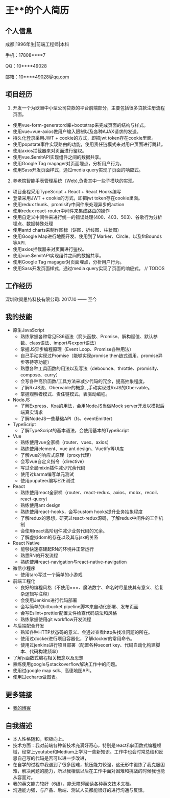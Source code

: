 # 王**的个人简历

## 个人信息

成都|1996年生|前端工程师|本科

手机：17808****7

QQ：10****49028

邮箱：10****49028@qq.com

## 项目经历
1. 开发一个为欧洲中小型公司贷款的平台前端部分，主要包括很多贷款注册流程页面。
* 使用vue-form-generatord库+bootstrap来完成页面的结构与样式。
* 使用vue+vue-axios做用户输入限制以及各种AJAX请求的发送。
* 持久化登录采用JWT + cookie的方式，即把jwt token存在cookie里面。
* 使用popstate事件实现路由的功能，使用责任链模式来对用户页面进行跳转。
* 使用axios拦截器来对页面进行鉴权。
* 使用vue.$emitAPI实现组件之间的数据共享。
* 使用Google Tag magager对页面埋点，分析用户行为。
* 使用Sass开发页面样式，通过media query实现了页面的响应式。
2. 养老院智能手表管理系统（Web),负责其中一些子模块的实现。
* 项目全程采用TypeScript + React + React Hooks编写
* 登录采用JWT + cookie的方式，即把jwt token存在cookie里面。
* 使用redux thunk、promisify中间件来处理异步的action
* 使用redux react-router中间件来集成路由的操作
* 使用自定义中间件来进行统一的错误处理(400、403、503)、谷歌行为分析埋点、数据特殊处理
* 使用antd charts来制作图标（饼图、折线图、柱状图）
* 使用Google Map进行地图开发、使用到了Marker、Circle、以及fitBounds等API.
* 使用axios拦截器来对页面进行鉴权。
* 使用vue.$emitAPI实现组件之间的数据共享。
* 使用Google Tag magager对页面埋点，分析用户行为。
* 使用Sass开发页面样式，通过media query实现了页面的响应式。
// TODOS

## 工作经历
深圳欧翼思特科技有限公司: 2017.10 —— 至今

## 我的技能
- 原生JavaScript
  - 熟练掌握各种常见ES6语法（箭头函数、Promise、解构赋值、默认参数、class语法、import与export语法）
  - 掌握JS异步编程原理（Event Loop、Promise各种用法）
  - 自己手动实现过Promise（能够实现promise then链式调用、promise异步等待等功能）
  - 熟悉各种工具函数的用法以及写法（debounce、throttle、promisify、compose、curry）
  - 会写各种高阶函数/工具方法来减少代码的冗余，提高抽象程度。
  - 了解RxJS流、Obervable的概念, ,手动实现过RxJS的Obervable。
  - 掌握观察者模式、责任链模式，表驱动编程。
- NodeJS
  - 了解Express、Koa的用法，会用NodeJS当做Mock server开发以模拟后端真实请求
  - 了解NodeJS一些基础API（fs、eventEmitter）
- TypeScript
  - 了解TypeScript的基本语法，会使用基本的TypeScript
- Vue
  - 熟练使用vue全家桶（router、vuex、axios）
  - 熟练使用element、vue ant design、Vuetify等UI库
  - 了解vue的响应式原理（proxy代理）
  - 会写vue自定义指令（directive）
  - 写过全局mixin插件减少冗余代码
  - 使用过karma编写单元测试
  - 使用puputeer编写E2E测试
- React
  - 熟练使用react全家桶（router、react-redux、axios、mobx、recoil、react-query）
  - 熟练使用ant design
  - 熟练使用react-hooks，会写custom hooks提升业务抽象程度
  - 了解redux的思想，研究过react-redux源码，了解redux中间件的工作机制
  - 会使用react高阶组件减少业务代码的冗余。
  - 了解虚拟dom的存在以及其与jsx的关系
- React Native
  - 能够快速搭建起RN的环境并正常运行
  - 熟悉RN的开发流程
  - 熟练使用react-navigation与react-native-navigation
- 微信小程序
  - 使用taro写过一个简单的小游戏
- 前端工程化
  - 良好的编程风格（不使用===、魔法数字、命名时尽量使其有意义、给复杂逻辑写注释）
  - 会使用Jenkins进行代码部署
  - 会写简单的bitbucket pipeline脚本来自动化部署、发布页面
  - 会写Eslint+prettier配置文件检查代码语法和风格
  - 熟练掌握使用git workflow开发流程
- 与后端配合开发
  - 熟知各种HTTP状态码的意义、会通过查看http头找准问题的所在。
  - 使用过docker进行项目容器化，了解docker的常用命令。
  - 使用过jenkins进行项目部署（配置各种secert key、代码自动化构建脚本、代码构建频率）
- 了解js函数式编程相关概念以及思想
- 熟练使用google与stackoverflow解决工作中的问题。
- 使用过google map sdk、高德地图API。
- 使用过echarts做图表。
## 更多链接

- [我的博客](http://www.jianshu.com/u/ed26b1914136)

## 自我描述

- 本人性格随和，积极向上。
- 技术方面：我对前端各种新技术充满好奇心，特别是react和js函数式编程领域，经常上youtube和Medium上学习一些新知识。工作中也会时常总结和反思自己写的代码是否可以进一步改进，
- 在自学的过程中我遇到了很多困难，抗压能力较强，这无形中锻炼了我克服困难，解决问题的能力，所以我相信以后在工作中面对困难和挑战的时候我也能从容面对。
- 我的英文能力较好（6级），能无障碍阅读各种英文技术文档。
- 沟通能力强，与产品、后端、测试人员都能很好的进行沟通与反馈。
